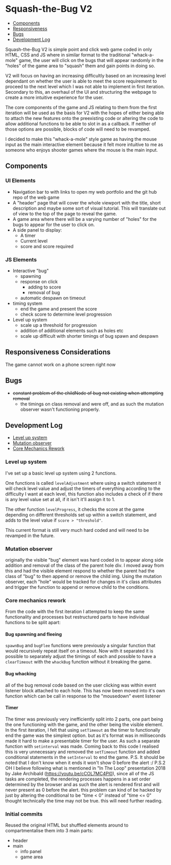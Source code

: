# Squash-the-Bug V2

- [Components](#components)
- [Responsiveness](#responsiveness-considerations)
- [Bugs](#bugs)
- [Development Log](#development-log)

Squash-the-Bug V2 is simple point and click web game coded in only HTML, CSS and JS where in similar format to the traditional "whack-a-mole" game, the user will click on the bugs that will appear randomly in the "holes" of the game area to "squash" them and gain points in doing so.

V2 will focus on having an increasing difficultly based on an increasing level dependant on whether the user is able to meet the score requirement to proceed to the next level which I was not able to implement in first iteration. Secondary to this, an overhaul of the UI and structuring the webpage to create a more intuitive experience for the user.

The core components of the game and JS relating to them from the first iteration will be used as the basis for V2 with the hopes of either being able to attach the new features onto the preexisting code or altering the code to allow additional functions to be able to slot in as a callback. If neither of those options are possible, blocks of code will need to be revamped.

I decided to make this "whack-a-mole" style game as having the mouse input as the main interactive element because it felt more intuitive to me as someone who enjoys shooter games where the mouse is the main input.

## Components
### UI Elements
- Navigation bar to with links to open my web portfolio and the git hub repo of the web game
- A "header" page that will cover the whole viewport with the title, short description and maybe some sort of visual tutorial. This will translate out of view to the top of the page to reveal the game.
- A game area where there will be a varying number of "holes" for the bugs to appear for the user to click on.
- A side panel to display:
	- A timer
	- Current level
	- score and score required

### JS Elements
- Interactive "bug"
	- spawning
	- response on click
		- adding to score
		- removal of bug
	- automatic despawn on timeout
- timing system
	- end the game and present the score 
	- check score to determine level progression
- Level up system
	- scale up a threshold for progression
	- addition of additional elements such as holes etc
	- scale up difficult with shorter timings of bug spawn and despawn

## Responsiveness Considerations
The game cannot work on a phone screen right now

## Bugs
- ~~constant problem of the childNode of bug not existing when attempting removal~~
	- the timings on class removal and were off, and as such the mutation observer wasn't functioning properly.

## Development Log

- [Level up system](#level-up-system)
- [Mutation observer](#mutation-observer)
- [Core Mechanics Rework](#core-mechanics-rework)

### Level up system

I've set up a basic level up system using 2 functions.

One functions is called `levelAdjustment` where using a switch statement it will check level value and adjust the timers of everything according to the difficulty I want at each level, this function also includes a check of if there is any level value set at all, if it isn't it'll assign it to 1.

The other function `levelProgress`, it checks the score at the game depending on different thresholds set up within a switch statement, and adds to the level value if `score > "threshold"`.

This current format is still very much hard coded and will need to be revamped in the future.
### Mutation observer
originally the visible "bug" element was hard coded in to appear along side addition and removal of the class of the parent hole div.
I moved away from this and had the visible element respond to whether the parent had the class of "bug" to then append or remove the child img. Using the mutation observer, each "hole" would be tracked for changes in it's class attributes and trigger the function to append or remove child to the conditions.
### Core mechanics rework

From the code with the first iteration I attempted to keep the same functionality and processes but restructured parts to have individual functions to be split apart:
#### Bug spawning and fleeing
`spawnBug` and `bugFlee` functions were previously a singular function that would recursively repeat itself on a timeout. Now with it separated it is possible to separately adjust the timings of each and possible to have a `clearTimeout` with the `whackBug` function without it breaking the game.

#### Bug whacking
all of the bug removal code based on the user clicking was within event listener block attached to each hole. This has now been moved into it's own function which can be call in response to the "mousedown" event listener

#### Timer
The timer was previously very inefficiently split into 2 parts, one part being the one functioning with the game, and the other being the visible element. In the first iteration, I felt that using `setTimeout` as the timer to functionally end the game was the simplest option. but as it's format was in milliseconds made it hard to make a presentable timer for the user. As such a separate function with `setinterval` was made. Coming back to this code I realised this is very unnecessary and removed the `setTimeout` function and added conditional statements in the `setInterval` to end the game.
P.S. It should be noted that I don't know when it ends it won't show 0 before the alert :/
P.S.2 OH I believe following what is mentioned in "In The Loop" presentation 2018 by Jake Archibald (https://youtu.be/cCOL7MC4Pl0), since all of the JS tasks are completed, the rendering processes happens in a set order determined by the browser and as such the alert is rendered first and will never present as 0 before the alert. this problem can kind of be hacked by just by altering the conditional to be "time < 0" instead of "time <= 0" thought technically the time may not be true. this will need further reading. 

### Initial commits
Reused the original HTML but shuffled elements around to compartmentalise them into 3 main parts:
- header
- main
	- info panel
	- game area
